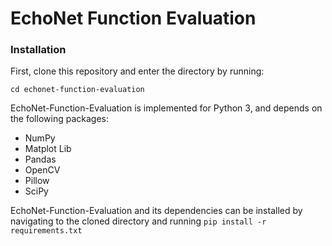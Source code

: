 # EchoNet Function Evaluation

### Installation
First, clone this repository and enter the directory by running:
```git clone https://github.com/douyang/echonet-function-evaluation
cd echonet-function-evaluation
```

EchoNet-Function-Evaluation is implemented for Python 3, and depends on the following packages:
* NumPy
* Matplot Lib
* Pandas
* OpenCV
* Pillow
* SciPy

EchoNet-Function-Evaluation and its dependencies can be installed by navigating to the cloned directory and running
```pip install -r requirements.txt```

